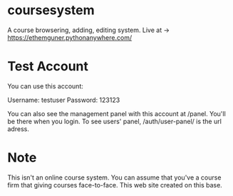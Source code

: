 # coursesystem
A course browsering, adding, editing system. Live at -> https://ethemguner.pythonanywhere.com/

# Test Account
You can use this account:

Username: testuser
Password: 123123

You can also see the management panel with this account at /panel. You'll be there when you login. 
To see users' panel, /auth/user-panel/ is the url adress.

# Note
This isn't an online course system. You can assume that you've a course firm that giving courses face-to-face. This web site created on this base.

